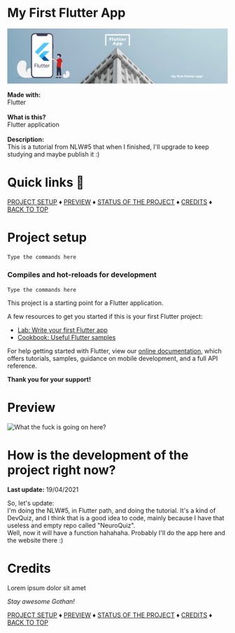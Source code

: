# My First Flutter App

<img src="banner.png" alt="My first Flutter app" />

<b>Made with:</b><br/>
Flutter
<br/><br/>
<b>What is this?</b><br/>
Flutter application
<br/><br/>
<b>Description:</b><br/>
This is a tutorial from NLW#5 that when I finished, I'll upgrade to keep studying and maybe publish it :)
<br/>
# Quick links &#128150;
  
[PROJECT SETUP](#Project-setup) &diams; [PREVIEW](#Preview) &diams; [STATUS OF THE PROJECT](#How-is-the-development-of-the-project-right-now) &diams; [CREDITS](#Credits) &diams; [BACK TO TOP](#My-first-flutter-app)


# Project setup
```
Type the commands here
```

### Compiles and hot-reloads for development
```
Type the commands here
```

This project is a starting point for a Flutter application.

A few resources to get you started if this is your first Flutter project:

- [Lab: Write your first Flutter app](https://flutter.dev/docs/get-started/codelab)
- [Cookbook: Useful Flutter samples](https://flutter.dev/docs/cookbook)

For help getting started with Flutter, view our
[online documentation](https://flutter.dev/docs), which offers tutorials,
samples, guidance on mobile development, and a full API reference.


<b>Thank you for your support!</b>

# Preview
<img src="overview.png" alt="What the fuck is going on here?" />


# How is the development of the project right now?
<b>Last update:</b> 19/04/2021

So, let's update:<br>
I'm doing the NLW#5, in Flutter path, and doing the tutorial. It's a kind of DevQuiz, and I think that is a good idea to code,
mainly because I have that useless and empty repo called "NeuroQuiz".<br>
Well, now it will have a function hahahaha. Probably I'll do the app here and the website there :)
<br/>

# Credits

Lorem ipsum dolor sit amet

<i>Stay awesome Gothan!</i>
  
[PROJECT SETUP](#Project-setup) &diams; [PREVIEW](#Preview) &diams; [STATUS OF THE PROJECT](#How-is-the-development-of-the-project-right-now) &diams; [CREDITS](#Credits) &diams; [BACK TO TOP](#My-first-flutter-app)

